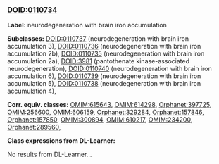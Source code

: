 
### [DOID:0110734](http://purl.obolibrary.org/obo/DOID_0110734)
**Label:** neurodegeneration with brain iron accumulation

**Subclasses:** [DOID:0110737](http://purl.obolibrary.org/obo/DOID_0110737) (neurodegeneration with brain iron accumulation 3), [DOID:0110736](http://purl.obolibrary.org/obo/DOID_0110736) (neurodegeneration with brain iron accumulation 2b), [DOID:0110735](http://purl.obolibrary.org/obo/DOID_0110735) (neurodegeneration with brain iron accumulation 2a), [DOID:3981](http://purl.obolibrary.org/obo/DOID_3981) (pantothenate kinase-associated neurodegeneration), [DOID:0110740](http://purl.obolibrary.org/obo/DOID_0110740) (neurodegeneration with brain iron accumulation 6), [DOID:0110739](http://purl.obolibrary.org/obo/DOID_0110739) (neurodegeneration with brain iron accumulation 5), [DOID:0110738](http://purl.obolibrary.org/obo/DOID_0110738) (neurodegeneration with brain iron accumulation 4), 

**Corr. equiv. classes:** [OMIM:615643](http://purl.obolibrary.org/obo/OMIM_615643), [OMIM:614298](http://purl.obolibrary.org/obo/OMIM_614298), [Orphanet:397725](http://www.orpha.net/ORDO/Orphanet_397725), [OMIM:256600](http://purl.obolibrary.org/obo/OMIM_256600), [OMIM:606159](http://purl.obolibrary.org/obo/OMIM_606159), [Orphanet:329284](http://www.orpha.net/ORDO/Orphanet_329284), [Orphanet:157846](http://www.orpha.net/ORDO/Orphanet_157846), [Orphanet:157850](http://www.orpha.net/ORDO/Orphanet_157850), [OMIM:300894](http://purl.obolibrary.org/obo/OMIM_300894), [OMIM:610217](http://purl.obolibrary.org/obo/OMIM_610217), [OMIM:234200](http://purl.obolibrary.org/obo/OMIM_234200), [Orphanet:289560](http://www.orpha.net/ORDO/Orphanet_289560), 

**Class expressions from DL-Learner:**

No results from DL-Learner...



